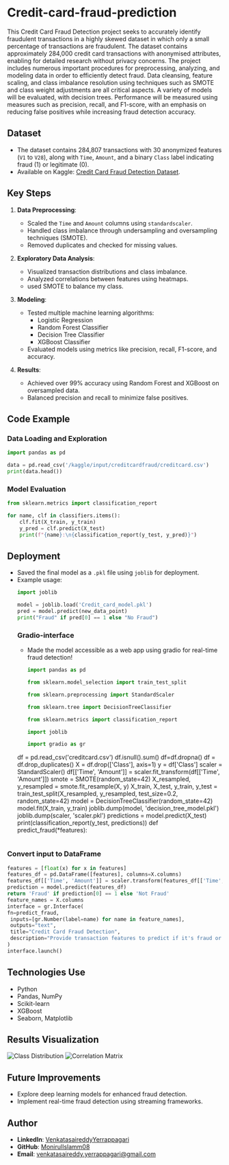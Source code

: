 # Credit-card-fraud-prediction
This Credit Card Fraud Detection project seeks to accurately identify fraudulent transactions in a highly skewed dataset in which only a small percentage of transactions are fraudulent. The dataset contains approximately 284,000 credit card transactions with anonymised attributes, enabling for detailed research without privacy concerns.
The project includes numerous important procedures for preprocessing, analyzing, and modeling data in order to efficiently detect fraud. Data cleansing, feature scaling, and class imbalance resolution using techniques such as SMOTE and class weight adjustments are all critical aspects. A variety of models will be evaluated, with decision trees. Performance will be measured using measures such as precision, recall, and F1-score, with an emphasis on reducing false positives while increasing fraud detection accuracy.

## Dataset
- The dataset contains 284,807 transactions with 30 anonymized features (`V1` to `V28`), along with `Time`, `Amount`, and a binary `Class` label indicating fraud (1) or legitimate (0).
- Available on Kaggle: [Credit Card Fraud Detection Dataset](https://www.kaggle.com/).

## Key Steps
1. **Data Preprocessing**:
   - Scaled the `Time` and `Amount` columns using `standardscaler`.
   - Handled class imbalance through undersampling and oversampling techniques (SMOTE).
   - Removed duplicates and checked for missing values.

2. **Exploratory Data Analysis**:
   - Visualized transaction distributions and class imbalance.
   - Analyzed correlations between features using heatmaps.
   - used SMOTE to balance my class.

3. **Modeling**:
   - Tested multiple machine learning algorithms:
     - Logistic Regression
     - Random Forest Classifier
     - Decision Tree Classifier
     - XGBoost Classifier
   - Evaluated models using metrics like precision, recall, F1-score, and accuracy.

4. **Results**:
   - Achieved over 99% accuracy using Random Forest and XGBoost on oversampled data.
   - Balanced precision and recall to minimize false positives.

## Code Example
### Data Loading and Exploration
```python
import pandas as pd

data = pd.read_csv('/kaggle/input/creditcardfraud/creditcard.csv')
print(data.head())
```

### Model Evaluation
```python
from sklearn.metrics import classification_report

for name, clf in classifiers.items():
    clf.fit(X_train, y_train)
    y_pred = clf.predict(X_test)
    print(f"{name}:\n{classification_report(y_test, y_pred)}")
```

## Deployment
- Saved the final model as a `.pkl` file using `joblib` for deployment.
- Example usage:
  ```python
  import joblib

  model = joblib.load('Credit_card_model.pkl')
  pred = model.predict(new_data_point)
  print("Fraud" if pred[0] == 1 else "No Fraud")
  ```
  ### Gradio-interface
  - Made the model accessible as a web app using gradio for real-time fraud detection!
    ```python
    import pandas as pd
    
    from sklearn.model_selection import train_test_split

    from sklearn.preprocessing import StandardScaler

    from sklearn.tree import DecisionTreeClassifier

    from sklearn.metrics import classification_report

    import joblib

    import gradio as gr

   df = pd.read_csv('creditcard.csv')
   df.isnull().sum()
   df=df.dropna()
   df = df.drop_duplicates()
   X = df.drop(['Class'], axis=1)
   y = df['Class']
   scaler = StandardScaler()
   df[['Time', 'Amount']] = scaler.fit_transform(df[['Time', 'Amount']])
   smote = SMOTE(random_state=42)
   X_resampled, y_resampled = smote.fit_resample(X, y)
   X_train, X_test, y_train, y_test = train_test_split(X_resampled, y_resampled, test_size=0.2, random_state=42)
   model = DecisionTreeClassifier(random_state=42)
   model.fit(X_train, y_train)
  joblib.dump(model, 'decision_tree_model.pkl')
  joblib.dump(scaler, 'scaler.pkl')
  predictions = model.predict(X_test)
  print(classification_report(y_test, predictions))
  def predict_fraud(*features):
  ```
 ### Convert input to DataFrame
   ```python
 features = [float(x) for x in features]
 features_df = pd.DataFrame([features], columns=X.columns)
 features_df[['Time', 'Amount']] = scaler.transform(features_df[['Time', 'Amount']])
 prediction = model.predict(features_df)
 return 'Fraud' if prediction[0] == 1 else 'Not Fraud'
feature_names = X.columns
interface = gr.Interface(
  fn=predict_fraud,
    inputs=[gr.Number(label=name) for name in feature_names],
    outputs="text",
    title="Credit Card Fraud Detection",
    description="Provide transaction features to predict if it's fraud or not."
)
interface.launch()
```

## Technologies Use
- Python
- Pandas, NumPy
- Scikit-learn
- XGBoost
- Seaborn, Matplotlib

## Results Visualization
![Class Distribution](path/to/class-distribution-plot.png)
![Correlation Matrix](path/to/correlation-matrix.png)

## Future Improvements
- Explore deep learning models for enhanced fraud detection.
- Implement real-time fraud detection using streaming frameworks.

## Author
- **LinkedIn**: [VenkatasaireddyYerrappagari](linkedin.com/in/venkata-sai-reddy-yerrappagari-7304a32b7 )
- **GitHub**: [MonirulIslamm08](https://github.com/Venkatasaireddy984/workco.git)
- **Email**: venkatasaireddy.yerrappagari@gmail.com
